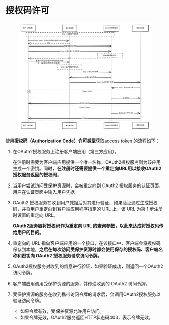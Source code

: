# 授权码许可

<figure><img src="../../../../.gitbook/assets/file.excalidraw (2).svg" alt=""><figcaption></figcaption></figure>

使用**授权码（Authorization Code）许可类型**获取access token 的流程如下：

1.  在OAuth2授权服务上注册客户端应用（第三方应用）。

    在注册时需要为客户端应用提供一个唯一名称，OAuth2授权服务则为该应用生成一个密钥。同时，**在注册时还需要提供一个重定向URL用以接收OAuth2授权服务返回的授权码**。
2. 当用户尝试访问受保护资源时，会被重定向到 OAuth2 授权服务的认证页面，用户在认证页面中输入用户凭据。
3.  OAuth2 授权服务在收到用户凭据后对其进行验证，如果验证通过生成授权码，并将用户重定向到客户端应用程序指定的 URL 上，该 URL 为第 1 步注册时设置的重定向 URL。

    **OAuth2服务器将授权码作为重定向 URL 的查询参数，以此来达成将授权码传给用户的目的。**
4. 重定向的 URL 指向客户端应用的一个接口，在该接口中，客户端会将授权码保存到本地，**之后在每次访问受保护资源时都会使用保存的授权码、客户端名称和密钥向 OAuth2 授权服务请求访问令牌。**
5. OAuth2授权服务对收到的信息进行验证，如果验证成功，则返回一个OAuth2访问令牌。
6. 客户端应用调用受保护资源的服务，并传递收到的 OAuth2 访问令牌。
7. 受保护资源的服务在收到携带访问令牌的请求后，会调用OAuth2授权服务以验证访问令牌。
   * 如果令牌有效，受保护资源允许用户访问。
   * 如果令牌无效，OAuth2服务返回HTTP状态码403，表示令牌无效。
